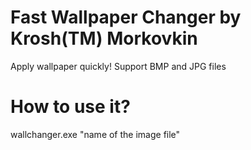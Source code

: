 # Fast Wallpaper Changer by Krosh(TM) Morkovkin
Apply wallpaper quickly! Support BMP and JPG files
# How to use it?
wallchanger.exe "name of the image file"

